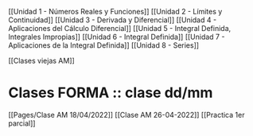 [[Unidad 1 - Números Reales y Funciones]]
[[Unidad 2 - Límites y Continuidad]]
[[Unidad 3 - Derivada y Diferencial]]
[[Unidad 4 - Aplicaciones del Cálculo Diferencial]]
[[Unidad 5 - Integral Definida, Integrales Impropias]]
[[Unidad 6 - Integral Definida]]
[[Unidad 7 - Aplicaciones de la Integral Definida]]
[[Unidad 8 - Series]]



[[Clases viejas AM]]


# Clases FORMA :: clase dd/mm
[[Pages/Clase AM 18/04/2022]]
[[Clase AM 26-04-2022]]
[[Practica 1er parcial]]
